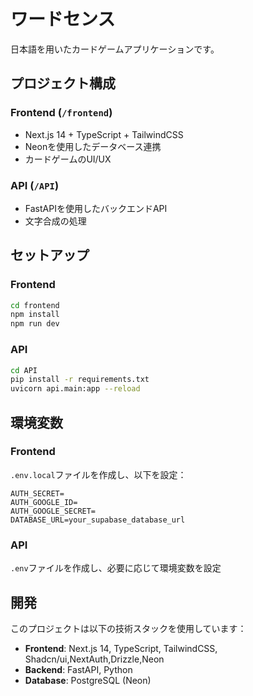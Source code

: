 # ワードセンス

日本語を用いたカードゲームアプリケーションです。

## プロジェクト構成

### Frontend (`/frontend`)
- Next.js 14 + TypeScript + TailwindCSS
- Neonを使用したデータベース連携
- カードゲームのUI/UX

### API (`/API`)
- FastAPIを使用したバックエンドAPI
- 文字合成の処理

## セットアップ

### Frontend
```bash
cd frontend
npm install
npm run dev
```

### API
```bash
cd API
pip install -r requirements.txt
uvicorn api.main:app --reload
```

## 環境変数

### Frontend
`.env.local`ファイルを作成し、以下を設定：
```
AUTH_SECRET=
AUTH_GOOGLE_ID=
AUTH_GOOGLE_SECRET=
DATABASE_URL=your_supabase_database_url
```

### API
`.env`ファイルを作成し、必要に応じて環境変数を設定

## 開発

このプロジェクトは以下の技術スタックを使用しています：
- **Frontend**: Next.js 14, TypeScript, TailwindCSS, Shadcn/ui,NextAuth,Drizzle,Neon
- **Backend**: FastAPI, Python
- **Database**: PostgreSQL (Neon)
